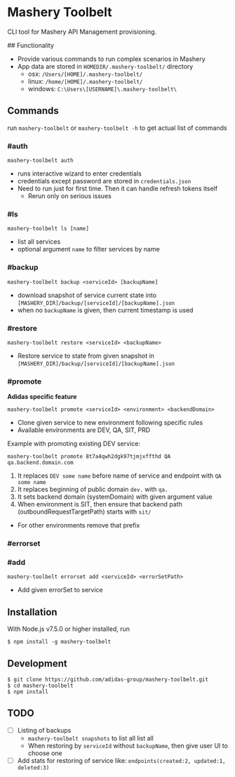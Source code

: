 # Mashery Toolbelt

CLI tool for Mashery API Management provisioning.


## Functionality

- Provide various commands to run complex scenarios in Mashery
- App data are stored in `HOMEDIR/.mashery-toolbelt/` directory
  - osx: `/Users/[HOME]/.mashery-toolbelt/`
  - linux: `/home/[HOME]/.mashery-toolbelt/`
  - windows: `C:\Users\[USERNAME]\.mashery-toolbelt\`


## Commands

run `mashery-toolbelt` or `mashery-toolbelt -h` to get actual list of commands


### #auth

```
mashery-toolbelt auth
```

- runs interactive wizard to enter credentials
- credentials except password are stored in `credentials.json`
- Need to run just for first time. Then it can handle refresh tokens itself
  - Rerun only on serious issues


### #ls

```
mashery-toolbelt ls [name]
```

- list all services
- optional argument `name` to filter services by name


### #backup

```
mashery-toolbelt backup <serviceId> [backupName]
```

- download snapshot of service current state into `[MASHERY_DIR]/backup/[serviceId]/[backupName].json`
- when no `backupName` is given, then current timestamp is used


### #restore

```
mashery-toolbelt restore <serviceId> <backupName>
```

- Restore service to state from given snapshot in `[MASHERY_DIR]/backup/[serviceId]/[backupName].json`


### #promote

**Adidas specific feature**


```
mashery-toolbelt promote <serviceId> <environment> <backendDomain>
```

- Clone given service to new environment following specific rules
- Available environments are DEV, QA, SIT, PRD

Example with promoting existing DEV service:

```
mashery-toolbelt promote 8t7a4qwh2dgk97tjmjxffthd QA qa.backend.domain.com
```

1. It replaces `DEV some name` before name of service and endpoint with `QA some name`
2. It replaces beginning of public domain `dev.` with `qa.`
3. It sets backend domain (systemDomain) with given argument value
4. When environment is SIT, then ensure that backend path (outboundRequestTargetPath) starts with `sit/`
  - For other environments remove that prefix


### #errorset <subcommand>

### #add

```
mashery-toolbelt errorset add <serviceId> <errorSetPath>
```

- Add given errorSet to service


## Installation

With Node.js v7.5.0 or higher installed, run

```
$ npm install -g mashery-toolbelt
```


## Development

```
$ git clone https://github.com/adidas-group/mashery-toolbelt.git
$ cd mashery-toolbelt
$ npm install
```


## TODO

- [ ] Listing of backups
  - `mashery-toolbelt snapshots` to list all list all
  - When restoring by `serviceId` without `backupName`, then give user UI to choose one
- [ ] Add stats for restoring of service like: `endpoints(created:2, updated:1, deleted:3)`
